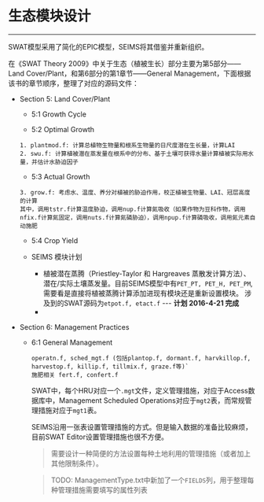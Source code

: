 # 生态模块设计
-----

SWAT模型采用了简化的EPIC模型，SEIMS将其借鉴并重新组织。

在《SWAT Theory 2009》中关于生态（植被生长）部分主要为第5部分——Land Cover/Plant，和第6部分的第1章节——General Management，下面根据该书的章节顺序，整理了对应的源码文件：

+ Section 5: Land Cover/Plant

	+ 5:1 Growth Cycle

	+ 5:2 Optimal Growth

	```
	1. plantmod.f: 计算总植物生物量和根系生物量的日尺度潜在生长量，计算LAI
	2. swu.f: 计算植被潜在蒸发量在根系中的分布、基于土壤可获得水量计算植被实际用水量，并估计水胁迫因子
	```

	+ 5:3 Actual Growth

	```
	3. grow.f: 考虑水、温度、养分对植被的胁迫作用，校正植被生物量、LAI、冠层高度的计算
	其中，调用tstr.f计算温度胁迫，调用nup.f计算氮吸收（如果作物为豆科作物，调用nfix.f计算氮固定，调用nuts.f计算氮磷胁迫），调用npup.f计算磷吸收，调用氮元素自动施肥
	```

	+ 5:4 Crop Yield
	
	+ SEIMS 模块计划
	
		+ 植被潜在蒸腾（Priestley-Taylor 和 Hargreaves 蒸散发计算方法）、潜在/实际土壤蒸发量。目前SEIMS模型中有`PET_PT, PET_H, PET_PM`,需要看是直接将植被蒸腾计算添加进现有模块还是重新设置模块。 涉及到的SWAT源码为`etpot.f, etact.f` --- **计划 2016-4-21 完成**
		+ 

+ Section 6: Management Practices

	+ 6:1 General Management
	
		```
		operatn.f, sched_mgt.f (包括plantop.f, dormant.f, harvkillop.f, harvestop.f, killip.f, tillmix.f, graze.f等)`
		施肥相关 fert.f, confert.f
		
		```

		SWAT中，每个HRU对应一个`.mgt`文件，定义管理措施，对应于Access数据库中，Management Scheduled Operations对应于`mgt2`表，而常规管理措施对应于`mgt1`表。

		SEIMS沿用一张表设置管理措施的方式。但是输入数据的准备比较麻烦，目前SWAT Editor设置管理措施也很不方便。

		> 需要设计一种简便的方法设置每种土地利用的管理措施（或者加上其他限制条件）。

		> TODO: ManagementType.txt中新加了一个`FIELDS`列，用于整理每种管理措施需要填写的属性列表

